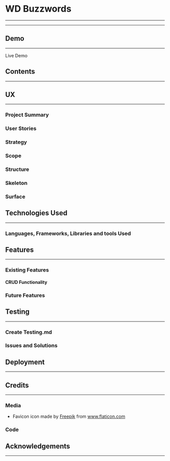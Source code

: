# WD Buzzwords
___
___



## Demo
___
Live Demo 



## Contents
___


## UX
___



### Project Summary


### User Stories


### Strategy



### Scope


### Structure


### Skeleton


### Surface

## Technologies Used
___

### Languages, Frameworks, Libraries and tools Used



## Features
___

### Existing Features



#### CRUD Functionality




### Future Features 


## Testing
___
### Create Testing.md
### Issues and Solutions

## Deployment
___



## Credits
___

### Media 
* Favicon icon made by <a href="https://www.freepik.com" title="Freepik">Freepik</a> from <a href="https://www.flaticon.com/" title="Flaticon">www.flaticon.com

### Code

## Acknowledgements
___

